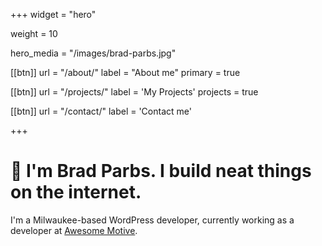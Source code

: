 +++
widget = "hero"

weight = 10

hero_media = "/images/brad-parbs.jpg"

[[btn]]
	url = "/about/"
	label = "About me"
	primary = true

[[btn]]
	url = "/projects/"
	label = 'My Projects'
	projects = true

[[btn]]
	url = "/contact/"
	label = 'Contact me'


+++

# 👋 I'm **Brad Parbs**. I build neat things on the internet.

I'm a Milwaukee-based WordPress developer, currently working as a developer at [Awesome Motive](https://awesomemotive.com/).
